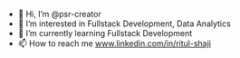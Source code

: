 - 👋 Hi, I’m @psr-creator
- 👀 I’m interested in Fullstack Development, Data Analytics
- 🌱 I’m currently learning Fullstack Development
- 📫 How to reach me www.linkedin.com/in/ritul-shaji

<!---
psr-creator/psr-creator is a ✨ special ✨ repository because its `README.md` (this file) appears on your GitHub profile.
You can click the Preview link to take a look at your changes.
--->
